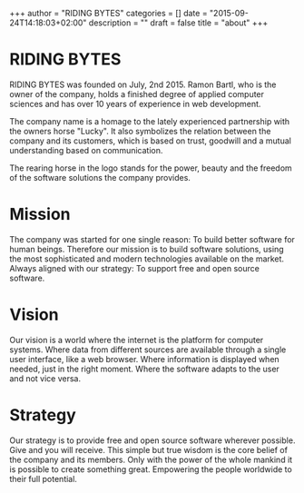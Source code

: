 +++
author = "RIDING BYTES"
categories = []
date = "2015-09-24T14:18:03+02:00"
description = ""
draft = false
title = "about"
+++

# RIDING BYTES

RIDING BYTES was founded on July, 2nd 2015. Ramon Bartl, who is the owner
of the company, holds a finished degree of applied computer sciences and has
over 10 years of experience in web development.

The company name is a homage to the lately experienced partnership with the
owners horse "Lucky". It also symbolizes the relation between the company and
its customers, which is based on trust, goodwill and a mutual understanding
based on communication.

The rearing horse in the logo stands for the power, beauty and the freedom of
the software solutions the company provides.


# Mission

The company was started for one single reason: To build better software for
human beings. Therefore our mission is to build software solutions, using the
most sophisticated and modern technologies available on the market. Always
aligned with our strategy: To support free and open source software.


# Vision

Our vision is a world where the internet is the platform for computer systems.
Where data from different sources are available through a single user
interface, like a web browser. Where information is displayed when needed, just
in the right moment. Where the software adapts to the user and not vice versa.


# Strategy

Our strategy is to provide free and open source software wherever possible.
Give and you will receive. This simple but true wisdom is the core belief of
the company and its members. Only with the power of the whole mankind it is
possible to create something great. Empowering the people worldwide to their
full potential.
